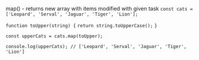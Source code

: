 map() - returns new array with items modified with given task 
`const cats = ['Leopard', 'Serval', 'Jaguar', 'Tiger', 'Lion'];`

`function toUpper(string) {`
	`return string.toUpperCase();`
`}`

`const upperCats = cats.map(toUpper);`

`console.log(upperCats); // ['Leopard', 'Serval', 'Jaguar', 'Tiger', 'Lion']`
